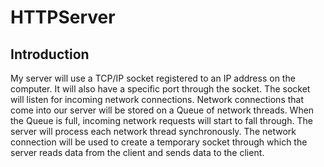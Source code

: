 # HTTPServer
## Introduction
My server will use a TCP/IP socket registered to an IP address on the computer. It will also have a specific port through the socket. The socket will listen for incoming network connections. 
Network connections that come into our server will be stored on a Queue of network threads. When the Queue is full, incoming network requests will start to fall through. 
The server will process each network thread synchronously. The network connection will be used to create a temporary socket through which the server reads data from the client and sends data to the client.


